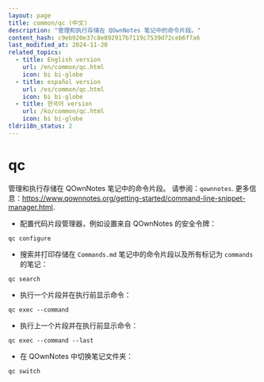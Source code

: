 ```yaml
---
layout: page
title: common/qc (中文)
description: "管理和执行存储在 QOwnNotes 笔记中的命令片段。"
content_hash: c9eb920e37c8e892917b7119c7539d72ceb6f7a6
last_modified_at: 2024-11-20
related_topics:
  - title: English version
    url: /en/common/qc.html
    icon: bi bi-globe
  - title: español version
    url: /es/common/qc.html
    icon: bi bi-globe
  - title: 한국어 version
    url: /ko/common/qc.html
    icon: bi bi-globe
tldri18n_status: 2
---
```

# qc

管理和执行存储在 QOwnNotes 笔记中的命令片段。
请参阅：`qownnotes`.
更多信息：<https://www.qownnotes.org/getting-started/command-line-snippet-manager.html>.

- 配置代码片段管理器，例如设置来自 QOwnNotes 的安全令牌：

`qc configure`

- 搜索并打印存储在 `Commands.md` 笔记中的命令片段以及所有标记为 `commands` 的笔记：

`qc search`

- 执行一个片段并在执行前显示命令：

`qc exec --command`

- 执行上一个片段并在执行前显示命令：

`qc exec --command --last`

- 在 QOwnNotes 中切换笔记文件夹：

`qc switch`
